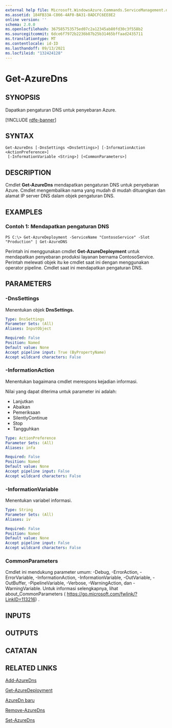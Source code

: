 ```yaml
---
external help file: Microsoft.WindowsAzure.Commands.ServiceManagement.dll-Help.xml
ms.assetid: 184FB33A-C866-4AF0-BA31-8ADCFC6EE8E2
online version: ''
schema: 2.0.0
ms.openlocfilehash: 367585753575ed07c2a12345ab80fd30c3f558b2
ms.sourcegitcommit: 6dce6f7972b2236b87b25b31465bffaad2435711
ms.translationtype: MT
ms.contentlocale: id-ID
ms.lasthandoff: 09/13/2021
ms.locfileid: "132424128"
---
```

# Get-AzureDns

## SYNOPSIS
Dapatkan pengaturan DNS untuk penyebaran Azure.

[!INCLUDE [rdfe-banner](../../includes/rdfe-banner.md)]

## SYNTAX

```
Get-AzureDns [-DnsSettings <DnsSettings>] [-InformationAction <ActionPreference>]
 [-InformationVariable <String>] [<CommonParameters>]
```

## DESCRIPTION
Cmdlet **Get-AzureDns** mendapatkan pengaturan DNS untuk penyebaran Azure.
Cmdlet mengembalikan nama yang mudah di mudah dituangkan dan alamat IP server DNS dalam objek pengaturan DNS.

## EXAMPLES

### Contoh 1: Mendapatkan pengaturan DNS
```
PS C:\> Get-AzureDeployment -ServiceName "ContosoService" -Slot "Production" | Get-AzureDNS
```

Perintah ini menggunakan cmdlet **Get-AzureDeployment** untuk mendapatkan penyebaran produksi layanan bernama ContosoService.
Perintah melewati objek itu ke cmdlet saat ini dengan menggunakan operator pipeline.
Cmdlet saat ini mendapatkan pengaturan DNS.

## PARAMETERS

### -DnsSettings
Menentukan objek **DnsSettings.**

```yaml
Type: DnsSettings
Parameter Sets: (All)
Aliases: InputObject

Required: False
Position: Named
Default value: None
Accept pipeline input: True (ByPropertyName)
Accept wildcard characters: False
```

### -InformationAction
Menentukan bagaimana cmdlet merespons kejadian informasi.

Nilai yang dapat diterima untuk parameter ini adalah:

- Lanjutkan
- Abaikan
- Pemeriksaan
- SilentlyContinue
- Stop
- Tangguhkan

```yaml
Type: ActionPreference
Parameter Sets: (All)
Aliases: infa

Required: False
Position: Named
Default value: None
Accept pipeline input: False
Accept wildcard characters: False
```

### -InformationVariable
Menentukan variabel informasi.

```yaml
Type: String
Parameter Sets: (All)
Aliases: iv

Required: False
Position: Named
Default value: None
Accept pipeline input: False
Accept wildcard characters: False
```

### CommonParameters
Cmdlet ini mendukung parameter umum: -Debug, -ErrorAction, -ErrorVariable, -InformationAction, -InformationVariable, -OutVariable, -OutBuffer, -PipelineVariable, -Verbose, -WarningAction, dan -WarningVariable. Untuk informasi selengkapnya, lihat about_CommonParameters ( https://go.microsoft.com/fwlink/?LinkID=113216) .

## INPUTS

## OUTPUTS

## CATATAN

## RELATED LINKS

[Add-AzureDns](./Add-AzureDns.md)

[Get-AzureDeployment](./Get-AzureDeployment.md)

[AzureDn baru](./New-AzureDns.md)

[Remove-AzureDns](./Remove-AzureDns.md)

[Set-AzureDns](./Set-AzureDns.md)


